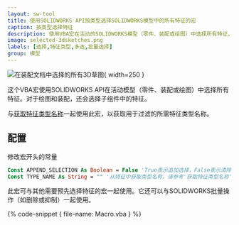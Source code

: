```yaml
---
layout: sw-tool
title: 使用SOLIDWORKS API按类型选择SOLIDWORKS模型中的所有特征的宏
caption: 按类型选择特征
description: 使用VBA宏在活动的SOLIDWORKS模型（零件、装配或绘图）中选择所有特征，通过指定其类型
image: selected-3dsketches.png
labels: [选择,特征类型,多选,批量选择]
group: 模型
---
```

![在装配文档中选择的所有3D草图](selected-3dsketches.png){ width=250 }

这个VBA宏使用SOLIDWORKS API在活动模型（零件、装配或绘图）中选择所有特征。对于绘图和装配，还会选择子组件中的特征。

与[获取特征类型名称](/solidworks-api/document/features-manager/get-feature-type-name/)一起使用此宏，以获取用于过滤的所需特征类型名称。

## 配置

修改宏开头的常量

~~~ vb
Const APPEND_SELECTION As Boolean = False 'True表示追加选择，False表示清除现有选择
Const TYPE_NAME As String = "" '从特征中获取类型名称，请参考'获取特征类型名称'宏
~~~

此宏可与其他需要预先选择特征的宏一起使用。它还可以与SOLIDWORKS批量操作（如删除或抑制）一起使用。

{% code-snippet { file-name: Macro.vba } %}